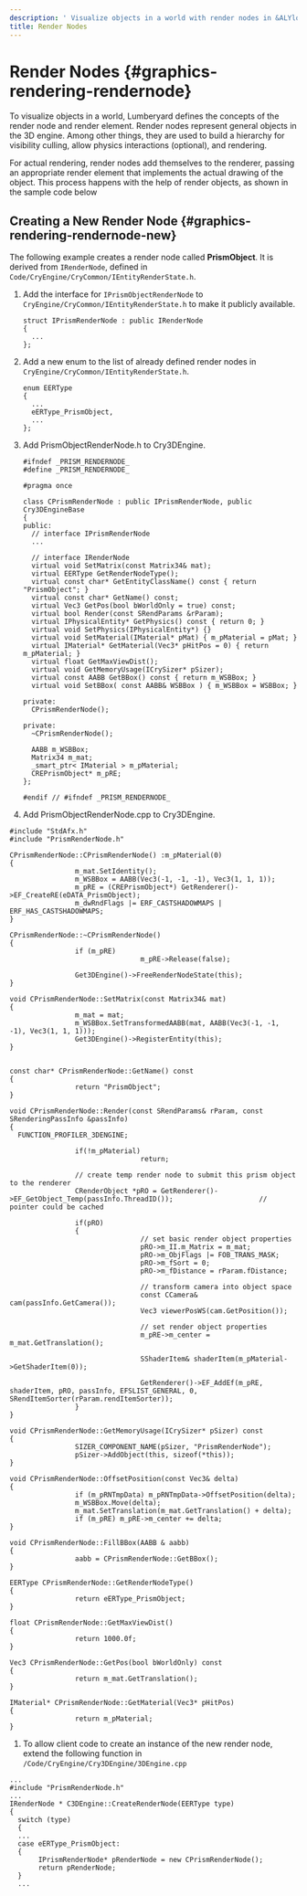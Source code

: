 ```yaml
---
description: ' Visualize objects in a world with render nodes in &ALYlong;. '
title: Render Nodes
---
```

# Render Nodes {#graphics-rendering-rendernode}

To visualize objects in a world, Lumberyard defines the concepts of the render node and render element\. Render nodes represent general objects in the 3D engine\. Among other things, they are used to build a hierarchy for visibility culling, allow physics interactions \(optional\), and rendering\.

For actual rendering, render nodes add themselves to the renderer, passing an appropriate render element that implements the actual drawing of the object\. This process happens with the help of render objects, as shown in the sample code below

## Creating a New Render Node {#graphics-rendering-rendernode-new}

The following example creates a render node called **PrismObject**\. It is derived from `IRenderNode`, defined in `Code/CryEngine/CryCommon/IEntityRenderState.h`\.

1. Add the interface for `IPrismObjectRenderNode` to `CryEngine/CryCommon/IEntityRenderState.h` to make it publicly available\.

   ```
   struct IPrismRenderNode : public IRenderNode
   {
   	 ...
   };
   ```

1. Add a new enum to the list of already defined render nodes in `CryEngine/CryCommon/IEntityRenderState.h`\.

   ```
   enum EERType
   {
   	 ...
   	 eERType_PrismObject,
   	 ...
   };
   ```

1. Add PrismObjectRenderNode\.h to Cry3DEngine\.

   ```
   #ifndef _PRISM_RENDERNODE_
   #define _PRISM_RENDERNODE_

   #pragma once

   class CPrismRenderNode : public IPrismRenderNode, public Cry3DEngineBase
   {
   public:
   	 // interface IPrismRenderNode
   	 ...

   	 // interface IRenderNode
   	 virtual void SetMatrix(const Matrix34& mat);
   	 virtual EERType GetRenderNodeType();
   	 virtual const char* GetEntityClassName() const { return "PrismObject"; }
   	 virtual const char* GetName() const;
   	 virtual Vec3 GetPos(bool bWorldOnly = true) const;
   	 virtual bool Render(const SRendParams &rParam);
   	 virtual IPhysicalEntity* GetPhysics() const { return 0; }
   	 virtual void SetPhysics(IPhysicalEntity*) {}
   	 virtual void SetMaterial(IMaterial* pMat) { m_pMaterial = pMat; }
   	 virtual IMaterial* GetMaterial(Vec3* pHitPos = 0) { return m_pMaterial; }
   	 virtual float GetMaxViewDist();
   	 virtual void GetMemoryUsage(ICrySizer* pSizer);
   	 virtual const AABB GetBBox() const { return m_WSBBox; }
   	 virtual void SetBBox( const AABB& WSBBox ) { m_WSBBox = WSBBox; }

   private:
   	 CPrismRenderNode();

   private:
   	 ~CPrismRenderNode();

   	 AABB m_WSBBox;
   	 Matrix34 m_mat;
   	 _smart_ptr< IMaterial > m_pMaterial;
   	 CREPrismObject* m_pRE;
   };

   #endif // #ifndef _PRISM_RENDERNODE_
   ```

1.  Add PrismObjectRenderNode\.cpp to Cry3DEngine\.

   ```
   #include "StdAfx.h"
   #include "PrismRenderNode.h"

   CPrismRenderNode::CPrismRenderNode() :m_pMaterial(0)
   {
                   m_mat.SetIdentity();
                   m_WSBBox = AABB(Vec3(-1, -1, -1), Vec3(1, 1, 1));
                   m_pRE = (CREPrismObject*) GetRenderer()->EF_CreateRE(eDATA_PrismObject);
                   m_dwRndFlags |= ERF_CASTSHADOWMAPS | ERF_HAS_CASTSHADOWMAPS;
   }

   CPrismRenderNode::~CPrismRenderNode()
   {
                   if (m_pRE)
                                   m_pRE->Release(false);

                   Get3DEngine()->FreeRenderNodeState(this);
   }

   void CPrismRenderNode::SetMatrix(const Matrix34& mat)
   {
                   m_mat = mat;
                   m_WSBBox.SetTransformedAABB(mat, AABB(Vec3(-1, -1, -1), Vec3(1, 1, 1)));
                   Get3DEngine()->RegisterEntity(this);
   }


   const char* CPrismRenderNode::GetName() const
   {
                   return "PrismObject";
   }

   void CPrismRenderNode::Render(const SRendParams& rParam, const SRenderingPassInfo &passInfo)
   {
     FUNCTION_PROFILER_3DENGINE;

                   if(!m_pMaterial)
                                   return;

                   // create temp render node to submit this prism object to the renderer
                   CRenderObject *pRO = GetRenderer()->EF_GetObject_Temp(passInfo.ThreadID());                     // pointer could be cached

                   if(pRO)
                   {
                                   // set basic render object properties
                                   pRO->m_II.m_Matrix = m_mat;
                                   pRO->m_ObjFlags |= FOB_TRANS_MASK;
                                   pRO->m_fSort = 0;
                                   pRO->m_fDistance = rParam.fDistance;

                                   // transform camera into object space
                                   const CCamera& cam(passInfo.GetCamera());
                                   Vec3 viewerPosWS(cam.GetPosition());

                                   // set render object properties
                                   m_pRE->m_center = m_mat.GetTranslation();

                                   SShaderItem& shaderItem(m_pMaterial->GetShaderItem(0));

                                   GetRenderer()->EF_AddEf(m_pRE, shaderItem, pRO, passInfo, EFSLIST_GENERAL, 0, SRendItemSorter(rParam.rendItemSorter));
                   }
   }

   void CPrismRenderNode::GetMemoryUsage(ICrySizer* pSizer) const
   {
                   SIZER_COMPONENT_NAME(pSizer, "PrismRenderNode");
                   pSizer->AddObject(this, sizeof(*this));
   }

   void CPrismRenderNode::OffsetPosition(const Vec3& delta)
   {
                   if (m_pRNTmpData) m_pRNTmpData->OffsetPosition(delta);
                   m_WSBBox.Move(delta);
                   m_mat.SetTranslation(m_mat.GetTranslation() + delta);
                   if (m_pRE) m_pRE->m_center += delta;
   }

   void CPrismRenderNode::FillBBox(AABB & aabb)
   {
                   aabb = CPrismRenderNode::GetBBox();
   }

   EERType CPrismRenderNode::GetRenderNodeType()
   {
                   return eERType_PrismObject;
   }

   float CPrismRenderNode::GetMaxViewDist()
   {
                   return 1000.0f;
   }

   Vec3 CPrismRenderNode::GetPos(bool bWorldOnly) const
   {
                   return m_mat.GetTranslation();
   }

   IMaterial* CPrismRenderNode::GetMaterial(Vec3* pHitPos)
   {
                   return m_pMaterial;
   }
   ```

1.  To allow client code to create an instance of the new render node, extend the following function in `/Code/CryEngine/Cry3DEngine/3DEngine.cpp`

   ```
   ...
   #include "PrismRenderNode.h"
   ...
   IRenderNode * C3DEngine::CreateRenderNode(EERType type)
   {
   	 switch (type)
   	 {
   	 ...
   	 case eERType_PrismObject:
   	 {
   		  IPrismRenderNode* pRenderNode = new CPrismRenderNode();
   		  return pRenderNode;
   	 }
   	 ...
   ```